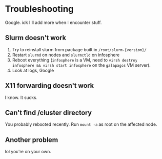 # Troubleshooting

Google. idk I'll add more when I encounter stuff.

## Slurm doesn't work

1. Try to reinstall slurm from package built in `/root/slurm-{version}/`
2. Restart `slurmd` on nodes and `slurmctld` on infosphere
3. Reboot everything \(`infosphere` is a VM, need to `virsh destroy infosphere && virsh start infosphere` on the `galapagos` VM server\).
4. Look at logs, Google

## X11 forwarding doesn't work

I know. It sucks.

## Can't find /cluster directory

You probably rebooted recently. Run `mount -a` as root on the affected node.

## Another problem

lol you're on your own.

